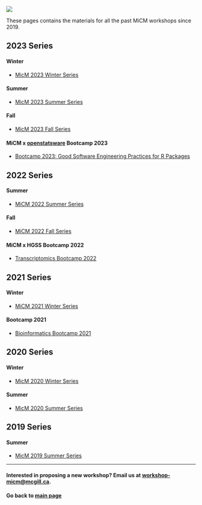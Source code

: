 ![](https://user-images.githubusercontent.com/58442767/204903856-48c6178b-d553-416a-ad93-b864f48d73e7.png) 

These pages contains the materials for all the past MiCM workshops since 2019.

## 2023 Series

#### Winter
* [MicM 2023 Winter Series](https://github.com/McGill-MiCM/MiCM_Winter2023)
  
#### Summer
* [MicM 2023 Summer Series](https://github.com/McGill-MiCM/MiCM_Summer2023)

#### Fall
* [MicM 2023 Fall Series](https://github.com/McGill-MiCM/MiCM_Fall2023)

#### MiCM x [openstatsware](https://rconsortium.github.io/asa-biop-swe-wg/) Bootcamp 2023
* [Bootcamp 2023: Good Software Engineering Practices for R Packages](https://openpharma.github.io/workshop-r-swe-mtl/)
  
## 2022 Series

#### Summer 
* [MiCM 2022 Summer Series](https://github.com/McGill-MiCM/MiCM_Summer2022/)

#### Fall
* [MiCM 2022 Fall Series](https://github.com/McGill-MiCM/MiCM_Fall2022)

#### MiCM x HGSS Bootcamp 2022
* [Transcriptomics Bootcamp 2022](https://mcgill-micm.github.io/Transcriptomics-Bootcamp-2022/)

## 2021 Series

#### Winter
* [MiCM 2021 Winter Series](https://github.com/McGill-MiCM/MiCM_Winter2021)

#### Bootcamp 2021
* [Bioinformatics Bootcamp 2021](https://github.com/McGill-MiCM/2021-fall-bootcamp)

## 2020 Series 

#### Winter
* [MicM 2020 Winter Series](https://github.com/McGill-MiCM/MiCM_Winter2020)

#### Summer
* [MicM 2020 Summer Series](https://github.com/McGill-MiCM/MiCM_Summer2020)

## 2019 Series

#### Summer
* [MicM 2019 Summer Series](https://github.com/McGill-MiCM/MiCM-Summer2019)

---

#### Interested in proposing a new workshop? Email us at workshop-micm@mcgill.ca.

#### Go back to [main page](https://mcgill-micm.github.io/)
